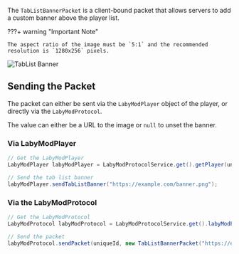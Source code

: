 The `TabListBannerPacket` is a client-bound packet that allows servers to add a custom banner above the player list.

???+ warning "Important Note"

    The aspect ratio of the image must be `5:1` and the recommended resolution is `1280x256` pixels.

![TabList Banner](../../../../assets/files/serverapi/tablist-banner.png)

## Sending the Packet

The packet can either be sent via the `LabyModPlayer` object of the player, or directly via the `LabyModProtocol`.

The value can either be a URL to the image or `null` to unset the banner.

### Via LabyModPlayer 

```java
// Get the LabyModPlayer
LabyModPlayer labyModPlayer = LabyModProtocolService.get().getPlayer(uniqueId);

// Send the tab list banner
labyModPlayer.sendTabListBanner("https://example.com/banner.png");
```

### Via the LabyModProtocol

```java
// Get the LabyModProtocol
LabyModProtocol labyModProtocol = LabyModProtocolService.get().labyModProtocol();

// Send the packet
labyModProtocol.sendPacket(uniqueId, new TabListBannerPacket("https://example.com/banner.png"));
```

